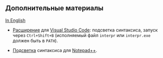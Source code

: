 ## Дополнительные материалы
[In English](extra.md)

* [Расширение](https://marketplace.visualstudio.com/items?itemName=StPetersburgSphinx.pr-lang)
для [Visual Studio Code](https://code.visualstudio.com/):
подсветка синтаксиса, запуск через `Ctrl+Shift+B`
(исполняемый файл `interpr` или `interpr.exe` должен быть в `PATH`).

* [Подсветка](./Notepad++-syntax-highlighting)
синтаксиса для [Notepad++](https://notepad-plus-plus.org/).
